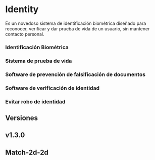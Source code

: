 # Identity
Es un novedoso sistema de identificación biométrica diseñado para reconocer, verificar y dar prueba de vida de un usuario, sin mantener contacto personal.
### Identificación Biométrica
### Sistema de prueba de vida
### Software de prevención de falsificación de documentos
### Software de verificación de identidad
### Evitar robo de identidad

## Versiones
## v1.3.0
## Match-2d-2d
